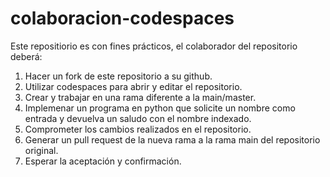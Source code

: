 # colaboracion-codespaces
Este repositiorio es con fines prácticos, el colaborador del repositorio deberá: 
  1. Hacer un fork de este repositorio a su github.
  2. Utilizar codespaces para abrir y editar el repositorio.
  3. Crear y trabajar en una rama diferente a la main/master.
  4. Implemenar un programa en python que solicite un nombre como entrada y devuelva un saludo con el nombre indexado.
  5. Comprometer los cambios realizados en el repositorio.
  6. Generar un pull request de la nueva rama a la rama main del repositorio original.
  7. Esperar la aceptación y confirmación. 
